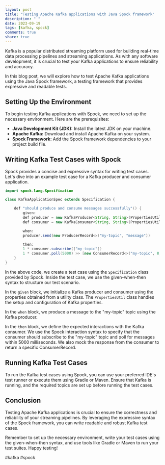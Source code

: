 ```yaml
---
layout: post
title: "Testing Apache Kafka applications with Java Spock framework"
description: " "
date: 2023-09-19
tags: [kafka, spock]
comments: true
share: true
---
```


Kafka is a popular distributed streaming platform used for building real-time data processing pipelines and streaming applications. As with any software development, it is crucial to test your Kafka applications to ensure reliability and accuracy.

In this blog post, we will explore how to test Apache Kafka applications using the Java Spock framework, a testing framework that provides expressive and readable tests.

## Setting Up the Environment

To begin testing Kafka applications with Spock, we need to set up the necessary environment. Here are the prerequisites:

- **Java Development Kit (JDK):** Install the latest JDK on your machine.
- **Apache Kafka:** Download and install Apache Kafka on your system.
- **Spock Framework:** Add the Spock framework dependencies to your project build file.

## Writing Kafka Test Cases with Spock

Spock provides a concise and expressive syntax for writing test cases. Let's dive into an example test case for a Kafka producer and consumer application.

```java
import spock.lang.Specification

class KafkaApplicationSpec extends Specification {

    def "should produce and consume messages successfully"() {
        given:
        def producer = new KafkaProducer<String, String>(PropertiesUtil.getProducerProperties())
        def consumer = new KafkaConsumer<String, String>(PropertiesUtil.getConsumerProperties())

        when:
        producer.send(new ProducerRecord<>("my-topic", "message"))

        then:
        1 * consumer.subscribe(["my-topic"])
        1 * consumer.poll(5000) >> [new ConsumerRecord<>("my-topic", 0, 0, "key", "message")]
    }
}
```

In the above code, we create a test case using the `Specification` class provided by Spock. Inside the test case, we use the given-when-then syntax to structure our test scenario.

In the `given` block, we initialize a Kafka producer and consumer using the properties obtained from a utility class. The `PropertiesUtil` class handles the setup and configuration of Kafka properties.

In the `when` block, we produce a message to the "my-topic" topic using the Kafka producer.

In the `then` block, we define the expected interactions with the Kafka consumer. We use the Spock interaction syntax to specify that the consumer should subscribe to the "my-topic" topic and poll for messages within 5000 milliseconds. We also mock the response from the consumer to return a specific ConsumerRecord.

## Running Kafka Test Cases

To run the Kafka test cases using Spock, you can use your preferred IDE's test runner or execute them using Gradle or Maven. Ensure that Kafka is running, and the required topics are set up before running the test cases.

## Conclusion

Testing Apache Kafka applications is crucial to ensure the correctness and reliability of your streaming pipelines. By leveraging the expressive syntax of the Spock framework, you can write readable and robust Kafka test cases.

Remember to set up the necessary environment, write your test cases using the given-when-then syntax, and use tools like Gradle or Maven to run your test suites. Happy testing!

#kafka #spock